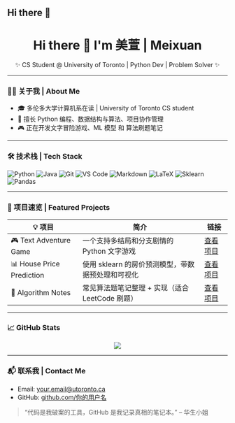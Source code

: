 ## Hi there 👋

<!--
**Lou-Meixuan/Lou-Meixuan** is a ✨ _special_ ✨ repository because its `README.md` (this file) appears on your GitHub profile.

Here are some ideas to get you started:

- 🔭 I’m currently working on ...
- 🌱 I’m currently learning ...
- 👯 I’m looking to collaborate on ...
- 🤔 I’m looking for help with ...
- 💬 Ask me about ...
- 📫 How to reach me: ...
- 😄 Pronouns: ...
- ⚡ Fun fact: ...
-->
<h1 align="center">Hi there 👋 I'm 美萱 | Meixuan</h1>
<p align="center">✨ CS Student @ University of Toronto | Python Dev | Problem Solver ✨</p>

---

### 🧑‍💻 关于我 | About Me

- 🎓 多伦多大学计算机系在读 | University of Toronto CS student
- 🧠 擅长 Python 编程、数据结构与算法、项目协作管理
- 🎮 正在开发文字冒险游戏、ML 模型 和 算法刷题笔记
  
---

### 🛠️ 技术栈 | Tech Stack

![Python](https://img.shields.io/badge/-Python-333?style=flat-square&logo=python)
![Java](https://img.shields.io/badge/-Java-333?style=flat-square&logo=openjdk)
![Git](https://img.shields.io/badge/-Git-333?style=flat-square&logo=git)
![VS Code](https://img.shields.io/badge/-VSCode-333?style=flat-square&logo=visual-studio-code)
![Markdown](https://img.shields.io/badge/-Markdown-333?style=flat-square&logo=markdown)
![LaTeX](https://img.shields.io/badge/-LaTeX-333?style=flat-square&logo=latex)
![Sklearn](https://img.shields.io/badge/-Scikit--Learn-333?style=flat-square&logo=scikit-learn)
![Pandas](https://img.shields.io/badge/-Pandas-333?style=flat-square&logo=pandas)

---

### 📌 项目速览 | Featured Projects

| 💡 项目 | 简介 | 链接 |
|--------|------|------|
| 🎮 Text Adventure Game | 一个支持多结局和分支剧情的 Python 文字游戏 | [查看项目](https://github.com/你的用户名/项目名) |
| 📊 House Price Prediction | 使用 sklearn 的房价预测模型，带数据预处理和可视化 | [查看项目](https://github.com/你的用户名/项目名) |
| 📘 Algorithm Notes | 常见算法题笔记整理 + 实现（适合 LeetCode 刷题） | [查看项目](https://github.com/你的用户名/项目名) |

---

### 📈 GitHub Stats

<p align="center">
  <img src="https://github-readme-stats.vercel.app/api?username=你的用户名&show_icons=true&theme=default" />
</p>

---

### 📬 联系我 | Contact Me

- Email: your.email@utoronto.ca
- GitHub: [github.com/你的用户名](https://github.com/你的用户名)

> “代码是我破案的工具，GitHub 是我记录真相的笔记本。” – 华生小姐
